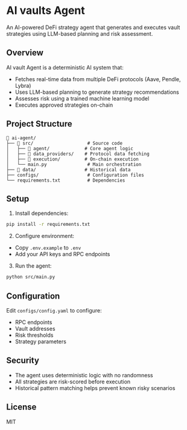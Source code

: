 # AI vaults Agent

An AI-powered DeFi strategy agent that generates and executes vault strategies using LLM-based planning and risk assessment.

## Overview

AI vault Agent is a deterministic AI system that:
- Fetches real-time data from multiple DeFi protocols (Aave, Pendle, Lybra)
- Uses LLM-based planning to generate strategy recommendations
- Assesses risk using a trained machine learning model
- Executes approved strategies on-chain

## Project Structure

```
📁 ai-agent/
├── 📂 src/                    # Source code
│   ├── 📂 agent/             # Core agent logic
│   ├── 📂 data_providers/    # Protocol data fetching
│   ├── 📂 execution/         # On-chain execution
│   └── main.py               # Main orchestration
├── 📂 data/                  # Historical data
├── configs/                  # Configuration files
└── requirements.txt          # Dependencies
```

## Setup

1. Install dependencies:
```bash
pip install -r requirements.txt
```

2. Configure environment:
- Copy `.env.example` to `.env`
- Add your API keys and RPC endpoints

3. Run the agent:
```bash
python src/main.py
```

## Configuration

Edit `configs/config.yaml` to configure:
- RPC endpoints
- Vault addresses
- Risk thresholds
- Strategy parameters

## Security

- The agent uses deterministic logic with no randomness
- All strategies are risk-scored before execution
- Historical pattern matching helps prevent known risky scenarios

## License

MIT 
